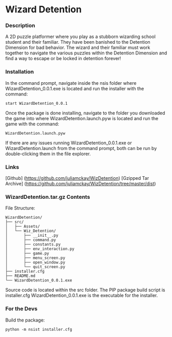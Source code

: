# Wizard Detention

### Description
A 2D puzzle platformer where you play as a stubborn wizarding school student and their familiar.
They have been banished to the Detention Dimension for bad behavior.
The wizard and their familiar must work together to navigate the various puzzles within the Detention Dimension and find
a way to escape or be locked in detention forever!

### Installation
In the command prompt, navigate inside the nsis folder where WizardDetention_0.0.1.exe is located and run the installer
with the command:
```
start WizardDetention_0.0.1
```

Once the package is done installing, navigate to the folder you downloaded the game into where WizardDetention.launch.pyw 
is located and run the game with the command:
```
WizardDetention.launch.pyw
```
If there are any issues running WizardDetention_0.0.1.exe or WizardDetention.launch from the command prompt,
both can be run by double-clicking them in the file explorer.
### Links
[Github] (https://github.com/juliamckay/WizDetention)
[Gzipped Tar Archive] (https://github.com/juliamckay/WizDetention/tree/master/dist)

### WizardDetention.tar.gz Contents
File Structure:
```
WizardDetention/
├── src/
│   ├── Assets/
│   └── Wiz_Detention/
│       ├── __init__.py
│       ├── command.py
│       ├── constants.py
│       ├── env_interaction.py
│       ├── game.py
│       ├── menu_screen.py
│       ├── open_window.py
│       └── quit_screen.py
├── installer.cfg
├── README.md
└── WizardDetention_0.0.1.exe
```
Source code is located within the src folder. 
The PIP package build script is installer.cfg
WizardDetention_0.0.1.exe is the executable for the installer.
### For the Devs
Build the package:
```
python -m nsist installer.cfg
```